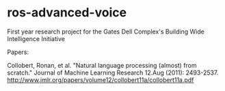 # ros-advanced-voice
First year research project for the Gates Dell Complex's Building Wide Intelligence Initiative

Papers:

Collobert, Ronan, et al. "Natural language processing (almost) from scratch." Journal of Machine Learning Research 12.Aug (2011): 2493-2537.
http://www.jmlr.org/papers/volume12/collobert11a/collobert11a.pdf
